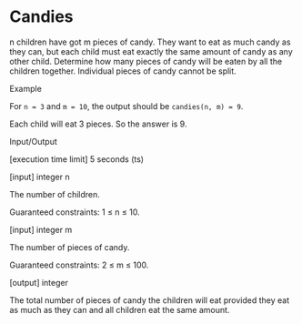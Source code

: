 # Candies

n children have got m pieces of candy. They want to eat as much candy as they can, but each child must eat exactly the same amount of candy as any other child. Determine how many pieces of candy will be eaten by all the children together. Individual pieces of candy cannot be split.

Example

For ``n = 3`` and ``m = 10``, the output should be
``candies(n, m) = 9``.

Each child will eat 3 pieces. So the answer is 9.

Input/Output

[execution time limit] 5 seconds (ts)

[input] integer n

The number of children.

Guaranteed constraints:
1 ≤ n ≤ 10.

[input] integer m

The number of pieces of candy.

Guaranteed constraints:
2 ≤ m ≤ 100.

[output] integer

The total number of pieces of candy the children will eat provided they eat as much as they can and all children eat the same amount.
